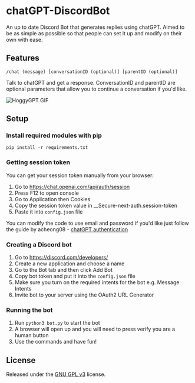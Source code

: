 # chatGPT-DiscordBot

An up to date Discord Bot that generates replies using chatGPT. 
Aimed to be as simple as possible so that people can set it up and modify on their own with ease.


## Features

`/chat (message) [conversationID (optional)] [parentID (optional)]`

Talk to chatGPT and get a response. ConversationID and parentID are optional parameters that allow you to continue a conversation if you'd like.

![HoggyGPT GIF](https://user-images.githubusercontent.com/72218862/210123549-83357527-0dc9-49a8-bb79-93a6f596850f.gif)


## Setup

### Install required modules with pip 

`pip install -r requirements.txt`

### Getting session token

You can get your session token manually from your browser:

1. Go to https://chat.openai.com/api/auth/session
2. Press F12 to open console
3. Go to Application then Cookies
4. Copy the session token value in __Secure-next-auth.session-token
5. Paste it into `config.json` file

You can modify the code to use email and password if you'd like just follow the guide by acheong08 - [chatGPT authentication](https://github.com/acheong08/ChatGPT/wiki/Setup)

### Creating a Discord bot
1. Go to https://discord.com/developers/
2. Create a new application and choose a name
3. Go to the Bot tab and then click Add Bot
4. Copy bot token and put it into the `config.json` file
5. Make sure you turn on the required intents for the bot e.g. Message Intents
6. Invite bot to your server using the OAuth2 URL Generator

### Running the bot
1. Run `python3 bot.py` to start the bot
2. A browser will open up and you will need to press verify you are a human button
3. Use the commands and have fun! 

## License

Released under the [GNU GPL v3](https://www.gnu.org/licenses/gpl-3.0.en.html) license.

